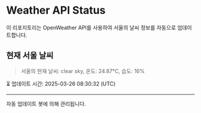 
# Weather API Status

이 리포지토리는 OpenWeather API를 사용하여 서울의 날씨 정보를 자동으로 업데이트합니다.

## 현재 서울 날씨
> 서울의 현재 날씨: clear sky, 온도: 24.87°C, 습도: 16%

⏳ 업데이트 시간: 2025-03-26 08:30:32 (UTC)

---
자동 업데이트 봇에 의해 관리됩니다.
